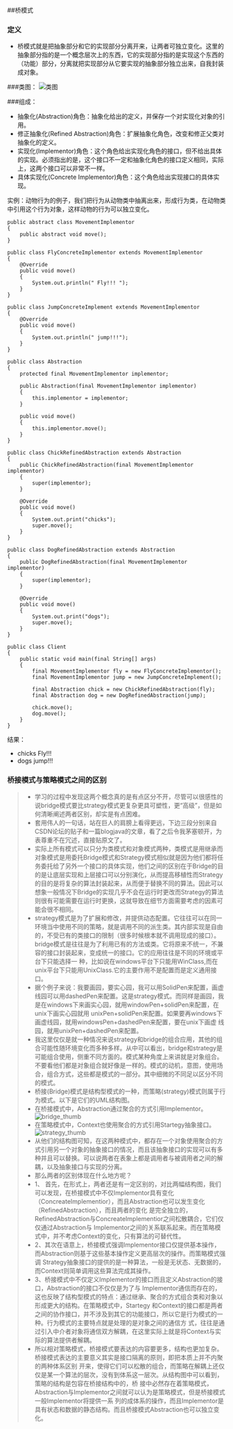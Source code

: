 ##桥模式
### 定义
* 桥模式就是把抽象部分和它的实现部分分离开来，让两者可独立变化。这里的抽象部分指的是一个概念层次上的东西，它的实现部分指的是实现这个东西的（功能）部分，分离就把实现部分从它要实现的抽象部分独立出来，自我封装成对象。

###类图：
![类图](./bridge.jpg)



###组成：
* 抽象化(Abstraction)角色：抽象化给出的定义，并保存一个对实现化对象的引用。
* 修正抽象化(Refined Abstraction)角色：扩展抽象化角色，改变和修正父类对抽象化的定义。
* 实现化(Implementor)角色：这个角色给出实现化角色的接口，但不给出具体的实现。必须指出的是，这个接口不一定和抽象化角色的接口定义相同，实际上，这两个接口可以非常不一样。
* 具体实现化(Concrete Implementor)角色：这个角色给出实现接口的具体实现。

实例：动物行为的例子，我们把行为从动物类中抽离出来，形成行为类，在动物类中引用这个行为对象，这样动物的行为可以独立变化。
```
public abstract class MovementImplementor
{
    public abstract void move();
}

public class FlyConcreteImplementor extends MovementImplementor
{
    @Override
    public void move()
    {
        System.out.println(" Fly!!! ");
    }
}

public class JumpConcreteImplement extends MovementImplementor
{
    @Override
    public void move()
    {
        System.out.println(" jump!!!");
    }
}

public class Abstraction
{
    protected final MovementImplementor implementor;

    public Abstraction(final MovementImplementor implementor)
    {
        this.implementor = implementor;
    }

    public void move()
    {
        this.implementor.move();
    }
}

public class ChickRefinedAbstraction extends Abstraction
{
    public ChickRefinedAbstraction(final MovementImplementor implementor)
    {
        super(implementor);
    }

    @Override
    public void move()
    {
        System.out.print("chicks");
        super.move();
    }
}

public class DogRefinedAbstraction extends Abstraction
{
    public DogRefinedAbstraction(final MovementImplementor implementor)
    {
        super(implementor);
    }

    @Override
    public void move()
    {
        System.out.print("dogs");
        super.move();
    }
}

public class Client
{
    public static void main(final String[] args)
    {
        final MovementImplementor fly = new FlyConcreteImplementor();
        final MovementImplementor jump = new JumpConcreteImplement();

        final Abstraction chick = new ChickRefinedAbstraction(fly);
        final Abstraction dog = new DogRefinedAbstraction(jump);

        chick.move();
        dog.move();
    }
}
```
结果：
* chicks Fly!!! 
* dogs jump!!!

### 桥接模式与策略模式之间的区别
> * 学习的过程中发现这两个概念真的是有点区分不开，尽管可以很感性的说bridge模式要比strategy模式更复杂更具可塑性，更“高级”，但是如何清晰阐述两者区别，却实是有点困难。
> * 套用伟人的一句话，站在巨人的肩膀上看得更远，下边三段分别来自CSDN论坛的贴子和一篇blogjava的文章，看了之后令我茅塞顿开，为表尊重不在冗述，直接贴原文了。
> * 实际上所有模式可以只分为类模式和对象模式两种，类模式是用继承而对象模式是用委托Bridge模式和Strategy模式相似就是因为他们都将任务委托给了另外一个接口的具体实现，他们之间的区别在于Bridge的目的是让底层实现和上层接口可以分别演化，从而提高移植性而Strategy的目的是将复杂的算法封装起来，从而便于替换不同的算法。因此可以想象一般情况下Bridge的实现几乎不会在运行时更改而Strategy的算法则很有可能需要在运行时更换，这就导致在细节方面需要考虑的因素可能会很不相同。
> * strategy模式是为了扩展和修改，并提供动态配置。它往往可以在同一环境当中使用不同的策略，就是调用不同的派生类。其内部实现是自由的，不受已有的类接口的限制（很多时候根本就不调用现成的接口）。bridge模式是往往是为了利用已有的方法或类。它将原来不统一，不兼容的接口封装起来，变成统一的接口。它的应用往往是不同的环境或平台下只能选择一 种，比如说在windows平台下只能用WinClass,而在unix平台下只能用UnixClass.它的主要作用不是配置而是定义通用接口。
> * 据个例子来说：我要画园，要实心园，我可以用SolidPen来配置，画虚线园可以用dashedPen来配置。这是strategy模式。而同样是画园，我是在windows下来画实心园，就用windowPen+solidPen来配置，在unix下画实心园就用 unixPen+solidPen来配置。如果要再windows下画虚线园，就用windowsPen+dashedPen来配置，要在unix下画虚 线园，就用unixPen+dashedPen来配置。
> * 我这里仅仅是就一种情况来说strategy和bridge的组合应用，其他的组合可能性随环境变化而多种多样。从中可以看出，bridge和strategy是可能组合使用，侧重不同方面的。模式某种角度上来讲就是对象组合。不要看他们都是对象组合就好像是一样的。模式的动机，意图，使用场合，组合方式，这些都是模式的一部分。其中细微的不同足以区分不同的模式。
> * 桥接(Bridge)模式是结构型模式的一种，而策略(strategy)模式则属于行为模式。以下是它们的UML结构图。
> * 在桥接模式中，Abstraction通过聚合的方式引用Implementor。
![bridge_thumb](./bridge_thumb.jpg)
> * 在策略模式中，Context也使用聚合的方式引用Startegy抽象接口。
![strategy_thumb](./strategy_thumb.jpg)
> * 从他们的结构图可知，在这两种模式中，都存在一个对象使用聚合的方式引用另一个对象的抽象接口的情况，而且该抽象接口的实现可以有多种并且可以替换。可以说两者在表象上都是调用者与被调用者之间的解耦，以及抽象接口与实现的分离。
> * 那么两者的区别体现在什么地方呢？
> * 1、 首先，在形式上，两者还是有一定区别的，对比两幅结构图，我们可以发现，在桥接模式中不仅Implementor具有变化 （ConcreateImplementior），而且Abstraction也可以发生变化（RefinedAbstraction），而且两者的变化 是完全独立的，RefinedAbstraction与ConcreateImplementior之间松散耦合，它们仅仅通过Abstraction与 Implementor之间的关系联系起来。而在策略模式中，并不考虑Context的变化，只有算法的可替代性。
> * 2、其次在语意上，桥接模式强调Implementor接口仅提供基本操作，而Abstraction则基于这些基本操作定义更高层次的操作。而策略模式强调 Strategy抽象接口的提供的是一种算法，一般是无状态、无数据的，而Context则简单调用这些算法完成其操作。
> * 3、桥接模式中不仅定义Implementor的接口而且定义Abstraction的接口，Abstraction的接口不仅仅是为了与 Implementor通信而存在的，这也反映了结构型模式的特点：通过继承、聚合的方式组合类和对象以形成更大的结构。在策略模式中，Startegy 和Context的接口都是两者之间的协作接口，并不涉及到其它的功能接口，所以它是行为模式的一种。行为模式的主要特点就是处理的是对象之间的通信方 式，往往是通过引入中介者对象将通信双方解耦，在这里实际上就是将Context与实际的算法提供者解耦。
> * 所以相对策略模式，桥接模式要表达的内容要更多，结构也更加复杂。桥接模式表达的主要意义其实是接口隔离的原则，即把本质上并不内聚的两种体系区别 开来，使得它们可以松散的组合，而策略在解耦上还仅仅是某一个算法的层次，没有到体系这一层次。从结构图中可以看到，策略的结构是包容在桥接结构中的，桥 接中必然存在着策略模式，Abstraction与Implementor之间就可以认为是策略模式，但是桥接模式一般Implementor将提供一系 列的成体系的操作，而且Implementor是具有状态和数据的静态结构。而且桥接模式Abstraction也可以独立变化。